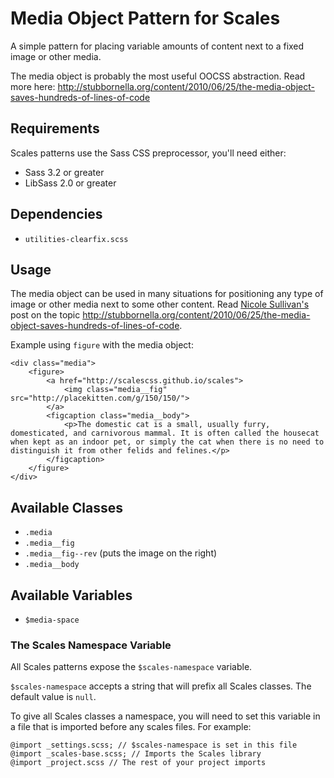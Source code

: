 # Media Object Pattern for Scales

A simple pattern for placing variable amounts of content next to a fixed image or other media.

The media object is probably the most useful OOCSS abstraction. Read more here: http://stubbornella.org/content/2010/06/25/the-media-object-saves-hundreds-of-lines-of-code

## Requirements

Scales patterns use the Sass CSS preprocessor, you'll need either:
* Sass 3.2 or greater
* LibSass 2.0 or greater

## Dependencies

* `utilities-clearfix.scss`

## Usage
The media object can be used in many situations for positioning any type of image or other media next to some other content. Read [Nicole Sullivan's](http://twitter.com/stubbornella) post on the topic http://stubbornella.org/content/2010/06/25/the-media-object-saves-hundreds-of-lines-of-code.

Example using `figure` with the media object:
```
<div class="media">
    <figure>
        <a href="http://scalescss.github.io/scales">
            <img class="media__fig" src="http://placekitten.com/g/150/150/">
        </a>
        <figcaption class="media__body">
            <p>The domestic cat is a small, usually furry, domesticated, and carnivorous mammal. It is often called the housecat when kept as an indoor pet, or simply the cat when there is no need to distinguish it from other felids and felines.</p>
        </figcaption>
    </figure>
</div>
```



## Available Classes

* `.media`
* `.media__fig`
* `.media__fig--rev` (puts the image on the right)
* `.media__body`

## Available Variables

* `$media-space`

### The Scales Namespace Variable
All Scales patterns expose the `$scales-namespace` variable.

`$scales-namespace` accepts a string that will prefix all Scales classes. The default value is `null`.

To give all Scales classes a namespace, you will need to set this variable in a file that is imported before any scales files. For example:

```
@import _settings.scss; // $scales-namespace is set in this file
@import _scales-base.scss; // Imports the Scales library
@import _project.scss // The rest of your project imports
```
